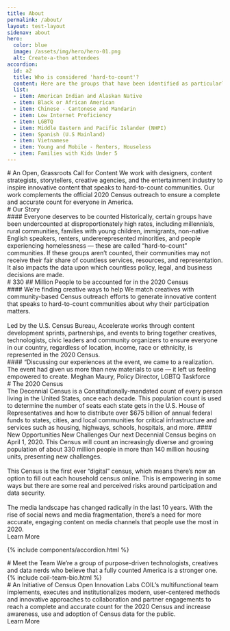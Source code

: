 ```yaml
---
title: About
permalink: /about/
layout: test-layout
sidenav: about
hero:
  color: blue
  image: /assets/img/hero/hero-01.png
  alt: Create-a-thon attendees
accordion:
  id: a2
  title: Who is considered 'hard-to-count'?
  content: Here are the groups that have been identified as particularly under-counted or hard-to-count communities in our nation.
  list:
  - item: American Indian and Alaskan Native
  - item: Black or African American
  - item: Chinese - Cantonese and Mandarin
  - item: Low Internet Proficiency
  - item: LGBTQ
  - item: Middle Eastern and Pacific Islander (NHPI)
  - item: Spanish (U.S Mainland)
  - item: Vietnamese
  - item: Young and Mobile - Renters, Houseless
  - item: Families with Kids Under 5
---
```


<head>
<script type="text/javascript"> setTimeout(function(){var a=document.createElement("script"); var b=document.getElementsByTagName("script")[0]; a.src=document.location.protocol+"//script.crazyegg.com/pages/scripts/0041/5508.js?"+Math.floor(new Date().getTime()/3600000); a.async=true;a.type="text/javascript";b.parentNode.insertBefore(a,b)}, 1); </script>
</head>

<section class="usa-section usa-content">
<div class="usa-width-three-fourths" markdown="1" id="overview" >
# An Open, Grassroots Call for Content
We work with designers, content strategists, storytellers, creative agencies, and the entertainment industry to inspire innovative content that speaks to hard-to-count communities. Our work complements the official 2020 Census outreach to ensure a complete and accurate count for everyone in America.
<div class="divider"></div>
</div>

<div class="usa-width-three-fourths" markdown="1"  id="our-story" >
# Our Story
</div>
<div class="usa-width-three-fourths" markdown="1">
#### Everyone deserves to be counted
Historically, certain groups have been undercounted at disproportionately high rates, including millennials, rural communities, families with young children, immigrants, non-native English speakers, renters, undererepresented minorities, and people experiencing homelessness — these are called “hard-to-count” communities. If these groups aren’t counted, their communities may not receive their fair share of countless services, resources, and representation. It also impacts the data upon which countless policy, legal, and business decisions are made.
</div>
<div class="usa-width-one-fourth stat-detail" markdown="1">
# 330
## Million
People to be accounted for in the 2020 Census
</div>
<div class="usa-width-three-fourths" markdown="1">
#### We’re finding creative ways to help
We match creatives with community-based Census outreach efforts to generate innovative content that speaks to hard-to-count communities about why their participation matters.
<br><br>
Led by the U.S. Census Bureau, Accelerate works through content development sprints, partnerships, and events to bring together creatives, technologists, civic leaders and community organizers to ensure everyone in our country, regardless of location, income, race or ethnicity, is represented in the 2020 Census.
<div class="divider"></div>
</div>
<div class="usa-width-three-fourths testimonial" markdown="1">
#### “Discussing our experiences at the event, we came to a realization. The event had given us more than new materials to use — it left us feeling empowered to create.
Meghan Maury, Policy Director, LGBTQ Taskforce
<div class="divider"></div>
</div>

<div class="usa-width-three-fourths" markdown="1" id="2020-census" >
# The 2020 Census
</div>
<div class="usa-width-three-fourths" markdown="1">
The Decennial Census is a Constitutionally-mandated count of every person living in the United States, once each decade. This population count is used to determine the number of seats each state gets in the U.S. House of Representatives and how to distribute over $675 billion of annual federal funds to states, cities, and local communities for critical infrastructure and services such as housing, highways, schools, hospitals, and more.
#### New Opportunities New Challenges
Our next Decennial Census begins on April 1, 2020. This Census will count an increasingly diverse and growing population of about 330 million people in more than 140 million housing units, presenting new challenges.
<br><br>
This Census is the first ever “digital” census, which means there’s now an option to fill out each household census online. This is empowering in some ways but there are some real and perceived risks around participation and data security.
<br><br>
The media landscape has changed radically in the last 10 years. With the rise of social news and media fragmentation, there’s a need for more accurate, engaging content on media channels that people use the most in 2020.
<div class="divider"></div>
</div>
<div class="usa-width-one-fourth side-button" markdown="1">
Learn More
</div>

{% include components/accordion.html %}

<div class="usa-width-one-whole" markdown="1" id="meet-the-team">
# Meet the Team
We’re a group of purpose-driven technologists, creatives and data nerds who believe that a fully counted America is a stronger one.
{% include coil-team-bio.html %}
<div class="divider"></div>
</div>

<div class="usa-width-three-fourths" markdown="1" id="coil-initiative" >
# An Initiative of Census Open Innovation Labs
COIL’s multifunctional team implements, executes and institutionalizes modern, user-centered methods and innovative approaches to collaboration and partner engagements to reach a complete and accurate count for the 2020 Census and increase awareness, use and adoption of Census data for the public.
<div class="usa-width-one-fourth side-button" markdown="1">
Learn More
</div>
<div class="divider"></div>
</div>

</section>

